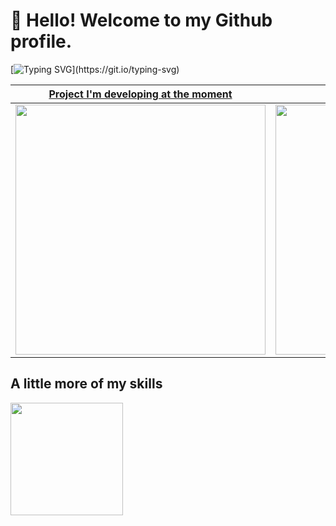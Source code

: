 # 👋 Hello! Welcome to my Github profile.

[![Typing SVG](https://readme-typing-svg.herokuapp.com?font=Fira+Code&pause=500&width=435&lines=My+name+is+Anderson;and+my+nickname+is+%22Dr+robo%22!)](https://git.io/typing-svg)

| [Project I'm developing at the moment](https://github.com/AndersonPull/DrRobo.Init) | [Project I will do again](https://github.com/AndersonPull/portfolio-anderson) | [My first game](https://github.com/AndersonPull/GAME_Flappy_Dragon)|
| --- | --- | --- |
|<img width="400" src="https://github.com/AndersonPull/DrRobo.Init/blob/main/Resources/ImgsBanners/mockup.png">|<img width="400" src="https://raw.githubusercontent.com/AndersonPull/portfolio-anderson/main/Portfolio/.imagesREADME/Captura%20de%20Tela%202022-09-20%20às%2021.49.42.png">|<img width="200" src="https://github.com/SM4UG/GAME_Flappy_Dragon/blob/master/FlappyDragon/imageR/FDGif.gif">|

## A little more of my skills 
<img height="180em" src="https://github-readme-stats.vercel.app/api/top-langs/?username=AndersonPull&layout=compact&langs_count=7&theme=dracula"/>

